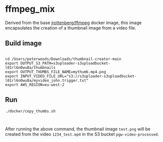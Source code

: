 # ffmpeg_mix


Derived from the base [jrottenberg/ffmpeg](https://hub.docker.com/r/jrottenberg/ffmpeg/) docker image, this image encapsulates the creation of a thumbnail image from a video file.

## Build image

```

cd /Users/peterwoods/Downloads/thumbnail-creator-main
export OUTPUT_S3_PATH=s3uploader-s3uploadbucket-l01rl6n0wu8a/thumbnails
export OUTPUT_THUMBS_FILE_NAME=mythumb.mp4.png
export INPUT_VIDEO_FILE_URL="s3://s3uploader-s3uploadbucket-l01rl6n0wu8a/myvideo_john.trigger.txt"
export AWS_REGION=eu-west-2

```

## Run

```
./docker/copy_thumbs.sh 



```
After running the above command, the thumbnail image `test.png` will be created from the video `1234_test.mp4` in the S3 bucket `pgw-video-processed`.


	




